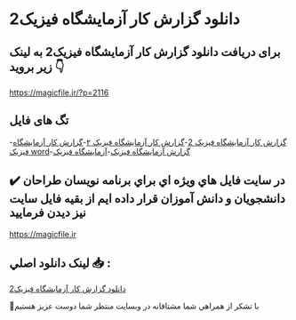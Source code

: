# دانلود گزارش کار آزمایشگاه فیزیک2

## برای دریافت دانلود گزارش کار آزمایشگاه فیزیک2 به لینک زیر بروید 👇

https://magicfile.ir/?p=2116

## تگ های فایل

-[گزارش کار آزمایشگاه فیزیک 2](https://magicfile.ir/product/%da%af%d8%b2%d8%a7%d8%b1%d8%b4-%da%a9%d8%a7%d8%b1-%d8%a2%d8%b2%d9%85%d8%a7%d9%8a%d8%b4%da%af%d8%a7%d9%87-%d9%81%d9%8a%d8%b2%d9%8a%da%a92/)-[گزارش کار آزمایشگاه فیزیک ۲](https://magicfile.ir/product/%da%af%d8%b2%d8%a7%d8%b1%d8%b4-%da%a9%d8%a7%d8%b1-%d8%a2%d8%b2%d9%85%d8%a7%d9%8a%d8%b4%da%af%d8%a7%d9%87-%d9%81%d9%8a%d8%b2%d9%8a%da%a92/)-[گزارش کار آزمايشگاه فيزيک word](https://magicfile.ir/product/%da%af%d8%b2%d8%a7%d8%b1%d8%b4-%da%a9%d8%a7%d8%b1-%d8%a2%d8%b2%d9%85%d8%a7%d9%8a%d8%b4%da%af%d8%a7%d9%87-%d9%81%d9%8a%d8%b2%d9%8a%da%a92/)-[گزارش آزمايشگاه فيزيک](https://magicfile.ir/product/%da%af%d8%b2%d8%a7%d8%b1%d8%b4-%da%a9%d8%a7%d8%b1-%d8%a2%d8%b2%d9%85%d8%a7%d9%8a%d8%b4%da%af%d8%a7%d9%87-%d9%81%d9%8a%d8%b2%d9%8a%da%a92/)-[آزمايشگاه فيزيک](https://magicfile.ir/product/%da%af%d8%b2%d8%a7%d8%b1%d8%b4-%da%a9%d8%a7%d8%b1-%d8%a2%d8%b2%d9%85%d8%a7%d9%8a%d8%b4%da%af%d8%a7%d9%87-%d9%81%d9%8a%d8%b2%d9%8a%da%a92/)

## ✔️ در سايت فايل هاي ويژه اي براي برنامه نويسان طراحان دانشجويان و دانش آموزان قرار داده ايم از بقيه فايل سايت نيز ديدن فرماييد

https://magicfile.ir


## لينک دانلود اصلي 📥 :

[دانلود گزارش کار آزمایشگاه فیزیک2](https://magicfile.ir/product/%da%af%d8%b2%d8%a7%d8%b1%d8%b4-%da%a9%d8%a7%d8%b1-%d8%a2%d8%b2%d9%85%d8%a7%d9%8a%d8%b4%da%af%d8%a7%d9%87-%d9%81%d9%8a%d8%b2%d9%8a%da%a92/) 


🙏با تشکر از همراهي شما مشتاقانه در وبسایت منتظر شما دوست عزیز هستیم

